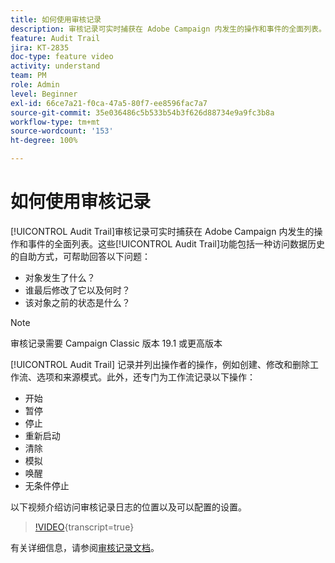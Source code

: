 ```yaml
---
title: 如何使用审核记录
description: 审核记录可实时捕获在 Adobe Campaign 内发生的操作和事件的全面列表。
feature: Audit Trail
jira: KT-2835
doc-type: feature video
activity: understand
team: PM
role: Admin
level: Beginner
exl-id: 66ce7a21-f0ca-47a5-80f7-ee8596fac7a7
source-git-commit: 35e036486c5b533b54b3f626d88734e9a9fc3b8a
workflow-type: tm+mt
source-wordcount: '153'
ht-degree: 100%

---
```


# 如何使用审核记录

[!UICONTROL Audit Trail]审核记录可实时捕获在 Adobe Campaign 内发生的操作和事件的全面列表。这些[!UICONTROL Audit Trail]功能包括一种访问数据历史的自助方式，可帮助回答以下问题：

* 对象发生了什么？
* 谁最后修改了它以及何时？
* 该对象之前的状态是什么？

>[!NOTE]
>
>审核记录需要 Campaign Classic 版本 19.1 或更高版本

[!UICONTROL Audit Trail] 记录并列出操作者的操作，例如创建、修改和删除工作流、选项和来源模式。此外，还专门为工作流记录以下操作：

* 开始
* 暂停
* 停止
* 重新启动
* 清除
* 模拟
* 唤醒
* 无条件停止

以下视频介绍访问审核记录日志的位置以及可以配置的设置。

>[!VIDEO](https://video.tv.adobe.com/v/27425?quality=12&learn=on){transcript=true}

有关详细信息，请参阅[审核记录文档](https://experienceleague.adobe.com/docs/campaign-classic/using/monitoring-campaign-classic/production-procedures/audit-trail.html?lang=zh-Hans)。
